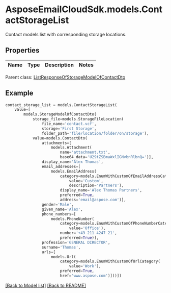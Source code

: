 # AsposeEmailCloudSdk.models.ContactStorageList

Contact models list with corresponding storage locations.             

## Properties
Name | Type | Description | Notes
------------ | ------------- | ------------- | -------------

Parent class: [ListResponseOfStorageModelOfContactDto](ListResponseOfStorageModelOfContactDto.md)


## Example
```python
contact_storage_list = models.ContactStorageList(
    value=[
        models.StorageModelOfContactDto(
            storage_file=models.StorageFileLocation(
                file_name='contact.vcf',
                storage='First Storage',
                folder_path='file/location/folder/on/storage'),
            value=models.ContactDto(
                attachments=[
                    models.Attachment(
                        name='attachment.txt',
                        base64_data='U29tZSBmaWxlIGNvbnRlbnQ=')],
                display_name='Alex Thomas',
                email_addresses=[
                    models.EmailAddress(
                        category=models.EnumWithCustomOfEmailAddressCategory(
                            value='Custom',
                            description='Partners'),
                        display_name='Alex Thomas Partners',
                        preferred=True,
                        address='email@aspose.com')],
                gender='Male',
                given_name='Alex',
                phone_numbers=[
                    models.PhoneNumber(
                        category=models.EnumWithCustomOfPhoneNumberCategory(
                            value='Office'),
                        number='+49 211 4247 21',
                        preferred=True)],
                profession='GENERAL DIRECTOR',
                surname='Thomas',
                urls=[
                    models.Url(
                        category=models.EnumWithCustomOfUrlCategory(
                            value='Work'),
                        preferred=True,
                        href='www.aspose.com')]))])
```


[[Back to Model list]](Models.md) [[Back to README]](README.md)

